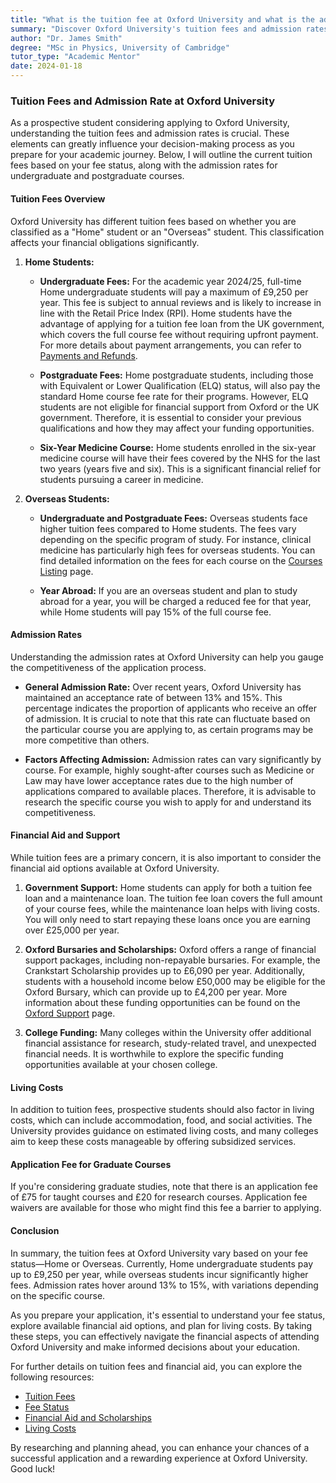 ```yaml
---
title: "What is the tuition fee at Oxford University and what is the admission rate?"
summary: "Discover Oxford University's tuition fees and admission rates for Home and Overseas students to aid your academic journey and decision-making."
author: "Dr. James Smith"
degree: "MSc in Physics, University of Cambridge"
tutor_type: "Academic Mentor"
date: 2024-01-18
---
```


### Tuition Fees and Admission Rate at Oxford University

As a prospective student considering applying to Oxford University, understanding the tuition fees and admission rates is crucial. These elements can greatly influence your decision-making process as you prepare for your academic journey. Below, I will outline the current tuition fees based on your fee status, along with the admission rates for undergraduate and postgraduate courses.

#### Tuition Fees Overview

Oxford University has different tuition fees based on whether you are classified as a "Home" student or an "Overseas" student. This classification affects your financial obligations significantly.

1. **Home Students:**
   - **Undergraduate Fees:** For the academic year 2024/25, full-time Home undergraduate students will pay a maximum of £9,250 per year. This fee is subject to annual reviews and is likely to increase in line with the Retail Price Index (RPI). Home students have the advantage of applying for a tuition fee loan from the UK government, which covers the full course fee without requiring upfront payment. For more details about payment arrangements, you can refer to [Payments and Refunds](https://www.ox.ac.uk/admissions/undergraduate/fees-and-funding/course-fees).

   - **Postgraduate Fees:** Home postgraduate students, including those with Equivalent or Lower Qualification (ELQ) status, will also pay the standard Home course fee rate for their programs. However, ELQ students are not eligible for financial support from Oxford or the UK government. Therefore, it is essential to consider your previous qualifications and how they may affect your funding opportunities. 

   - **Six-Year Medicine Course:** Home students enrolled in the six-year medicine course will have their fees covered by the NHS for the last two years (years five and six). This is a significant financial relief for students pursuing a career in medicine.

2. **Overseas Students:**
   - **Undergraduate and Postgraduate Fees:** Overseas students face higher tuition fees compared to Home students. The fees vary depending on the specific program of study. For instance, clinical medicine has particularly high fees for overseas students. You can find detailed information on the fees for each course on the [Courses Listing](https://www.ox.ac.uk/admissions/undergraduate/fees-and-funding/course-fees) page.

   - **Year Abroad:** If you are an overseas student and plan to study abroad for a year, you will be charged a reduced fee for that year, while Home students will pay 15% of the full course fee.

#### Admission Rates

Understanding the admission rates at Oxford University can help you gauge the competitiveness of the application process. 

- **General Admission Rate:** Over recent years, Oxford University has maintained an acceptance rate of between 13% and 15%. This percentage indicates the proportion of applicants who receive an offer of admission. It is crucial to note that this rate can fluctuate based on the particular course you are applying to, as certain programs may be more competitive than others.

- **Factors Affecting Admission:** Admission rates can vary significantly by course. For example, highly sought-after courses such as Medicine or Law may have lower acceptance rates due to the high number of applications compared to available places. Therefore, it is advisable to research the specific course you wish to apply for and understand its competitiveness.

#### Financial Aid and Support

While tuition fees are a primary concern, it is also important to consider the financial aid options available at Oxford University.

1. **Government Support:** Home students can apply for both a tuition fee loan and a maintenance loan. The tuition fee loan covers the full amount of your course fees, while the maintenance loan helps with living costs. You will only need to start repaying these loans once you are earning over £25,000 per year. 

2. **Oxford Bursaries and Scholarships:** Oxford offers a range of financial support packages, including non-repayable bursaries. For example, the Crankstart Scholarship provides up to £6,090 per year. Additionally, students with a household income below £50,000 may be eligible for the Oxford Bursary, which can provide up to £4,200 per year. More information about these funding opportunities can be found on the [Oxford Support](https://www.ox.ac.uk/admissions/undergraduate/fees-and-funding/oxford-support) page.

3. **College Funding:** Many colleges within the University offer additional financial assistance for research, study-related travel, and unexpected financial needs. It is worthwhile to explore the specific funding opportunities available at your chosen college.

#### Living Costs

In addition to tuition fees, prospective students should also factor in living costs, which can include accommodation, food, and social activities. The University provides guidance on estimated living costs, and many colleges aim to keep these costs manageable by offering subsidized services.

#### Application Fee for Graduate Courses

If you're considering graduate studies, note that there is an application fee of £75 for taught courses and £20 for research courses. Application fee waivers are available for those who might find this fee a barrier to applying.

#### Conclusion

In summary, the tuition fees at Oxford University vary based on your fee status—Home or Overseas. Currently, Home undergraduate students pay up to £9,250 per year, while overseas students incur significantly higher fees. Admission rates hover around 13% to 15%, with variations depending on the specific course.

As you prepare your application, it's essential to understand your fee status, explore available financial aid options, and plan for living costs. By taking these steps, you can effectively navigate the financial aspects of attending Oxford University and make informed decisions about your education. 

For further details on tuition fees and financial aid, you can explore the following resources:
- [Tuition Fees](https://www.ox.ac.uk/admissions/undergraduate/fees-and-funding/course-fees)
- [Fee Status](https://www.ox.ac.uk/admissions/undergraduate/fees-and-funding/tuition-fees/fee-status)
- [Financial Aid and Scholarships](https://www.ox.ac.uk/admissions/undergraduate/fees-and-funding/oxford-support)
- [Living Costs](https://www.ox.ac.uk/admissions/graduate/applying-to-oxford/for-international-students/costs)

By researching and planning ahead, you can enhance your chances of a successful application and a rewarding experience at Oxford University. Good luck!
    